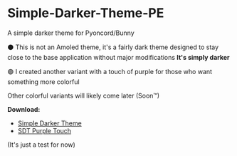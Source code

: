 # Simple-Darker-Theme-PE

A simple darker theme for Pyoncord/Bunny

⚫ This is not an Amoled theme, it's a fairly dark theme designed to stay close to the base application without major modifications 
 **It's simply darker**

🟣 I created another variant with a touch of purple for those who want something more colorful
 
Other colorful variants will likely come later (Soon™)

**Download:**
   - [Simple Darker Theme](https://raw.githubusercontent.com/Purple-EyeZ/Simple-Darker-Theme-PE/main/SimpleDarkerTheme.json)
   - [SDT Purple Touch](https://raw.githubusercontent.com/Purple-EyeZ/Simple-Darker-Theme-PE/main/Purple_Touch.json)

(It's just a test for now)
